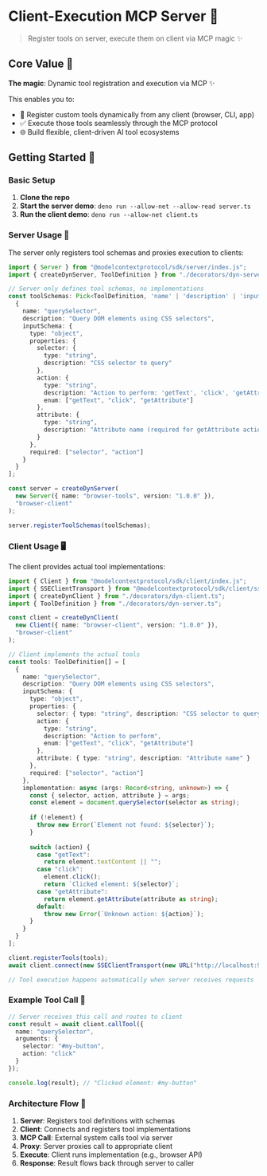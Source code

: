 # Client-Execution MCP Server 🚀

> Register tools on server, execute them on client via MCP magic ✨

## Core Value 🎯

**The magic**: Dynamic tool registration and execution via MCP ✨

This enables you to:
- 🔄 Register custom tools dynamically from any client (browser, CLI, app)
- ✅ Execute those tools seamlessly through the MCP protocol  
- 🌐 Build flexible, client-driven AI tool ecosystems

## Getting Started 🚀

### Basic Setup

1. **Clone the repo**
2. **Start the server demo**: `deno run --allow-net --allow-read server.ts`
3. **Run the client demo**: `deno run --allow-net client.ts`

### Server Usage 📡

The server only registers tool schemas and proxies execution to clients:

```typescript
import { Server } from "@modelcontextprotocol/sdk/server/index.js";
import { createDynServer, ToolDefinition } from "./decorators/dyn-server.ts";

// Server only defines tool schemas, no implementations
const toolSchemas: Pick<ToolDefinition, 'name' | 'description' | 'inputSchema'>[] = [
  {
    name: "querySelector",
    description: "Query DOM elements using CSS selectors",
    inputSchema: {
      type: "object",
      properties: {
        selector: {
          type: "string",
          description: "CSS selector to query"
        },
        action: {
          type: "string", 
          description: "Action to perform: 'getText', 'click', 'getAttribute'",
          enum: ["getText", "click", "getAttribute"]
        },
        attribute: {
          type: "string",
          description: "Attribute name (required for getAttribute action)"
        }
      },
      required: ["selector", "action"]
    }
  }
];

const server = createDynServer(
  new Server({ name: "browser-tools", version: "1.0.0" }),
  "browser-client"
);

server.registerToolSchemas(toolSchemas);
```

### Client Usage 🖥️

The client provides actual tool implementations:

```typescript
import { Client } from "@modelcontextprotocol/sdk/client/index.js";
import { SSEClientTransport } from "@modelcontextprotocol/sdk/client/sse.js";
import { createDynClient } from "./decorators/dyn-client.ts";
import { ToolDefinition } from "./decorators/dyn-server.ts";

const client = createDynClient(
  new Client({ name: "browser-client", version: "1.0.0" }),
  "browser-client"
);

// Client implements the actual tools
const tools: ToolDefinition[] = [
  {
    name: "querySelector",
    description: "Query DOM elements using CSS selectors",
    inputSchema: {
      type: "object",
      properties: {
        selector: { type: "string", description: "CSS selector to query" },
        action: { 
          type: "string", 
          description: "Action to perform",
          enum: ["getText", "click", "getAttribute"]
        },
        attribute: { type: "string", description: "Attribute name" }
      },
      required: ["selector", "action"]
    },
    implementation: async (args: Record<string, unknown>) => {
      const { selector, action, attribute } = args;
      const element = document.querySelector(selector as string);
      
      if (!element) {
        throw new Error(`Element not found: ${selector}`);
      }
      
      switch (action) {
        case "getText":
          return element.textContent || "";
        case "click":
          element.click();
          return `Clicked element: ${selector}`;
        case "getAttribute":
          return element.getAttribute(attribute as string);
        default:
          throw new Error(`Unknown action: ${action}`);
      }
    }
  }
];

client.registerTools(tools);
await client.connect(new SSEClientTransport(new URL("http://localhost:9000/sse")));

// Tool execution happens automatically when server receives requests
```

### Example Tool Call 🔧

```typescript
// Server receives this call and routes to client
const result = await client.callTool({
  name: "querySelector",
  arguments: {
    selector: "#my-button",
    action: "click"
  }
});

console.log(result); // "Clicked element: #my-button"
```

### Architecture Flow 🔄

1. **Server**: Registers tool definitions with schemas
2. **Client**: Connects and registers tool implementations  
3. **MCP Call**: External system calls tool via server
4. **Proxy**: Server proxies call to appropriate client
5. **Execute**: Client runs implementation (e.g., browser API)
6. **Response**: Result flows back through server to caller